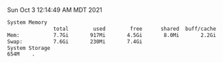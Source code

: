 Sun Oct  3 12:14:49 AM MDT 2021
```bash
System Memory
               total        used        free      shared  buff/cache   available
Mem:           7.7Gi       917Mi       4.5Gi       8.0Mi       2.2Gi       6.5Gi
Swap:          7.6Gi       230Mi       7.4Gi
System Storage
654M	.
```
```bash
